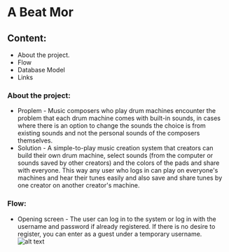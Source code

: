 # A Beat Mor

## Content:
- About the project.
- Flow
- Database Model
- Links

### About the project:
- Proplem - Music composers who play drum machines encounter the problem that each drum machine comes with built-in sounds, in cases where there is an option to change the sounds the choice is from existing sounds and not the personal sounds of the composers themselves.
- Solution - A simple-to-play music creation system that creators can build their own drum machine, select sounds (from the computer or sounds saved by other creators) and the colors of the pads and share with everyone. This way any user who logs in can play on everyone's machines and hear their tunes easily and also save and share tunes by one creator on another creator's machine.

### Flow:
- Opening screen - The user can log in to the system or log in with the username and password if already registered. If there is no desire to register, you can enter as a guest under a temporary username.
![alt text](https://github.com/[morMBen]/[beat-mor]/blob/[main]/opening_page.png)